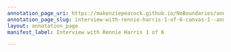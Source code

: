 ```yaml
---
annotation_page_uri: https://makenziepeacock.github.io/NoBoundaries/annotations/interview-with-rennie-harris-1-of-6-canvas-1--and-the-discussion-was.json
annotation_page_slug: interview-with-rennie-harris-1-of-6-canvas-1--and-the-discussion-was
layout: annotation_page
manifest_label: Interview with Rennie Harris 1 of 6

---
```

